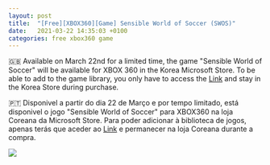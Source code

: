 ```yaml
---
layout: post
title:  "[Free][XBOX360][Game] Sensible World of Soccer (SWOS)"
date:   2021-03-22 14:35:03 +0100
categories: free xbox360 game
---
```


🇬🇧 Available on March 22nd for a limited time, the game "Sensible World of Soccer" will be available for XBOX 360 in the Korea Microsoft Store.
To be able to add to the game library, you only have to access the [Link][direct-link] and stay in the Korea Store during purchase.

🇵🇹 Disponivel a partir do dia 22 de Março e por tempo limitado, está disponivel o jogo "Sensible World of Soccer" para XBOX360 na loja Coreana da Microsoft Store.
Para poder adicionar à biblioteca de jogos, apenas terás que aceder ao [Link][direct-link] e permanecer na loja Coreana durante a compra.

<!--
![image game](/images/WargameRedDragon.jpg)
![image game]({{ BASE_PATH }}/assets/images/WargameRedDragon.jpg)
-->

<img src="{{ site.BASE_PATH }}/images/swos.jpg">

[direct-link]: https://www.microsoft.com/ko-kr/p/swos/btxhpv48v31z